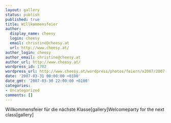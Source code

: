 ```yaml
---
layout: gallery
status: publish
published: true
title: Willkommensfeier
author:
  display_name: cheesy
  login: cheesy
  email: christine@cheesy.at
  url: http://www.cheesy.at/
author_login: cheesy
author_email: christine@cheesy.at
author_url: http://www.cheesy.at/
wordpress_id: 1702
wordpress_url: http://www.cheesy.at/wordpress/photos/feiern/x2007/2007-03-31/
date: '2007-03-31 00:00:00 +0100'
date_gmt: '2007-03-30 22:00:00 +0100'
categories:
- Uncategorized
comments: []
---
```

<!--:de-->Willkommensfeier für die nächste Klasse[gallery]<!--:--><!--:en-->Welcomeparty for the next class[gallery]<!--:-->
